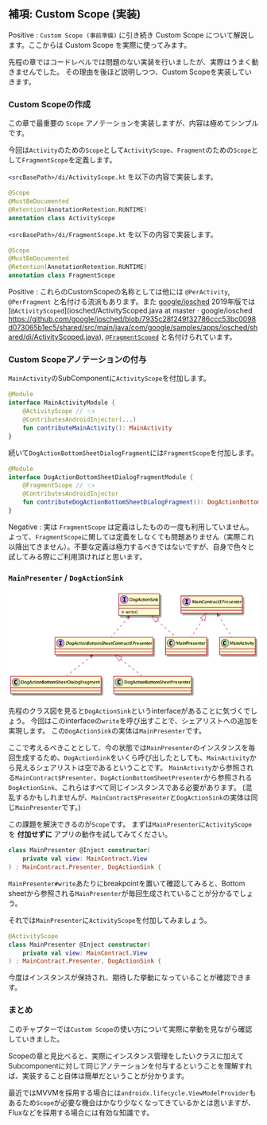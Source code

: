 ## 補項: Custom Scope (実装)

Positive
: `Custom Scope (事前準備)` に引き続き Custom Scope について解説します。ここからは Custom Scope を実際に使ってみます。

先程の章ではコードレベルでは問題のない実装を行いましたが、実際はうまく動きませんでした。
その理由を後ほど説明しつつ、Custom Scopeを実装していきます。

### Custom Scopeの作成

この章で最重要の `Scope` アノテーションを実装しますが、内容は極めてシンプルです。

今回は`Activity`のための`Scope`として`ActivityScope`、`Fragment`のための`Scope`として`FragmentScope`を定義します。

`<srcBasePath>/di/ActivityScope.kt` を以下の内容で実装します。

```kt
@Scope
@MustBeDocumented
@Retention(AnnotationRetention.RUNTIME)
annotation class ActivityScope
```

`<srcBasePath>/di/FragmentScope.kt` を以下の内容で実装します。

```kt
@Scope
@MustBeDocumented
@Retention(AnnotationRetention.RUNTIME)
annotation class FragmentScope
```

Positive
: これらのCustomScopeの名称としては他には `@PerActivity`, `@PerFragment` と名付ける流派もあります。また [google/iosched](https://github.com/google/iosched) 2019年版では [`@ActivityScoped`](iosched/ActivityScoped.java at master · google/iosched https://github.com/google/iosched/blob/7935c28f249f32786ccc53bc0098d073065b1ec5/shared/src/main/java/com/google/samples/apps/iosched/shared/di/ActivityScoped.java), [`@FragmentScoped`](https://github.com/google/iosched/blob/7935c28f249f32786ccc53bc0098d073065b1ec5/shared/src/main/java/com/google/samples/apps/iosched/shared/di/FragmentScoped.kt) と名付けられています。


### Custom Scopeアノテーションの付与

`MainActivity`のSubComponentに`ActivityScope`を付加します。

```kt
@Module
interface MainActivityModule {
    @ActivityScope // 👈
    @ContributesAndroidInjector(...)
    fun contributeMainActivity(): MainActivity
}
```

続いて`DogActionBottomSheetDialogFragment`には`FragmentScope`を付加します。

```kt
@Module
interface DogActionBottomSheetDialogFragmentModule {
    @FragmentScope // 👈
    @ContributesAndroidInjector
    fun contributeDogActionBottomSheetDialogFragment(): DogActionBottomSheetDialogFragment
}
```

Negative
: 実は `FragmentScope` は定義はしたものの一度も利用していません。よって、`FragmentScope`に関しては定義をしなくても問題ありません（実際これ以降出てきません）。不要な定義は極力するべきではないですが、自身で色々と試してみる際にご利用頂ければと思います。

### `MainPresenter` / `DogActionSink`

![image](./12_Custom_Scope.png)

先程のクラス図を見ると`DogActionSink`というinterfaceがあることに気づくでしょう。
今回はこのinterfaceの`write`を呼び出すことで、シェアリストへの追加を実現します。
この`DogActionSink`の実体は`MainPresenter`です。

ここで考えるべきこととして、今の状態では`MainPresenter`のインスタンスを毎回生成するため、`DogActionSink`をいくら呼び出したとしても、`MainActivity`から見えるシェアリストは空であるということです。
`MainActivity`から参照される`MainContract$Presenter`、`DogActionBottomSheetPresenter`から参照される`DogActionSink`、これらはすべて同じインスタンスである必要があります。 (混乱するかもしれませんが、`MainContract$Presenter`と`DogActionSink`の実体は同じ`MainPresenter`です。)

この課題を解決できるのが`Scope`です。
まずは`MainPresenter`に`ActivityScope`を **付加せずに** アプリの動作を試してみてください。

```kt
class MainPresenter @Inject constructor(
    private val view: MainContract.View
) : MainContract.Presenter, DogActionSink {
```

`MainPresenter#write`あたりにbreakpointを置いて確認してみると、Bottom sheetから参照される`MainPresenter`が毎回生成されていることが分かるでしょう。

それでは`MainPresenter`に`ActivityScope`を付加してみましょう。

```kt
@ActivityScope
class MainPresenter @Inject constructor(
    private val view: MainContract.View
) : MainContract.Presenter, DogActionSink {
```

今度はインスタンスが保持され、期待した挙動になっていることが確認できます。

### まとめ

このチャプターでは`Custom Scope`の使い方について実際に挙動を見ながら確認していきました。

Scopeの章と見比べると、実際にインスタンス管理をしたいクラスに加えてSubcomponentに対して同じアノテーションを付与するということを理解すれば、実装すること自体は簡単だということが分かります。

最近ではMVVMを採用する場合には`androidx.lifecycle.ViewModelProvider`もあるため`Scope`が必要な機会はかなり少なくなってきているかとは思いますが、Fluxなどを採用する場合には有効な知識です。

